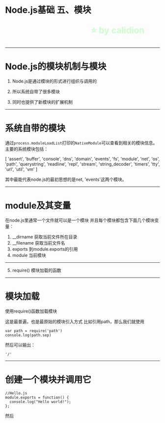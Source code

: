 <!--
$theme: gaia
template: gaia
-->


Node.js基础
五、模块<p style="text-align:right;font-size:28px;margin-right:50px;color:#cFc;">:star: by calidion</p>
===
---
Node.js的模块机制与模块
===
1. Node.js是通过模块的形式进行组织与调用的

2. 所以系统自带了很多模块

3. 同时也提供了新模块的扩展机制

---
系统自带的模块
===
通过`process.moduleLoadList`打印的`NativeModule`可以查看到相关的模块信息。主要的系统模块包括：

[ 'assert', 'buffer', 'console', 'dns', 'domain', 'events', 'fs', 'module', 'net', 'os', 'path', 'querystring', 'readline', 'repl', 'stream', 'string_decoder', 'timers', 'tty', 'url', 'util', 'vm' ] 

其中最能代表node.js的最初思想的是net, 'events'这两个模块。

---
module及其变量
===
在node.js里通常一个文件就可以是一个模块
并且每个模块都包含下面几个模块变量：
1. \_\_dirname
获取当前文件所在目录
2. \_\_filename
获取当前文件名
3. exports
到module.exports的引用
4. module
当前模块
---
5. require()
模块加载的函数

---
模块加载
===
使用require()函数加载模块

这是最普遍，也是最原始的模块引入方式
比如引用path，那么我们就使用
```
var path = require('path')
console.log(path.sep)
```
然后可以输出：
```
'/'
```

---
创建一个模块并调用它
===
```
//Hello.js
module.exports = function() {
  console.log("Hello world!");
};
```
然后





















